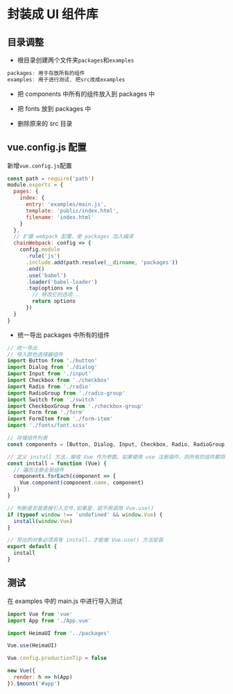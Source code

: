 # 封装成 UI 组件库

## 目录调整

- 根目录创建两个文件夹`packages`和`examples`

```js
packages: 用于存放所有的组件
examples: 用于进行测试, 把src改成examples
```

- 把 components 中所有的组件放入到 packages 中

- 把 fonts 放到 packages 中

- 删除原来的 src 目录

## vue.config.js 配置

新增`vue.config.js`配置

```js
const path = require('path')
module.exports = {
  pages: {
    index: {
      entry: 'examples/main.js',
      template: 'public/index.html',
      filename: 'index.html'
    }
  },
  // 扩展 webpack 配置，使 packages 加入编译
  chainWebpack: config => {
    config.module
      .rule('js')
      .include.add(path.resolve(__dirname, 'packages'))
      .end()
      .use('babel')
      .loader('babel-loader')
      .tap(options => {
        // 修改它的选项...
        return options
      })
  }
}
```

- 统一导出 packages 中所有的组件

```js
// 统一导出
// 导入颜色选择器组件
import Button from './button'
import Dialog from './dialog'
import Input from './input'
import Checkbox from './checkbox'
import Radio from './radio'
import RadioGroup from './radio-group'
import Switch from './switch'
import CheckboxGroup from './checkbox-group'
import Form from './form'
import FormItem from './form-item'
import './fonts/font.scss'

// 存储组件列表
const components = [Button, Dialog, Input, Checkbox, Radio, RadioGroup, Switch, CheckboxGroup, Form, FormItem]

// 定义 install 方法，接收 Vue 作为参数。如果使用 use 注册插件，则所有的组件都将被注册
const install = function (Vue) {
  // 遍历注册全局组件
  components.forEach(component => {
    Vue.component(component.name, component)
  })
}

// 判断是否是直接引入文件,如果是，就不用调用 Vue.use()
if (typeof window !== 'undefined' && window.Vue) {
  install(window.Vue)
}

// 导出的对象必须具有 install，才能被 Vue.use() 方法安装
export default {
  install
}
```

## 测试

在 examples 中的 main.js 中进行导入测试

```js
import Vue from 'vue'
import App from './App.vue'

import HeimaUI from '../packages'

Vue.use(HeimaUI)

Vue.config.productionTip = false

new Vue({
  render: h => h(App)
}).$mount('#app')
```
